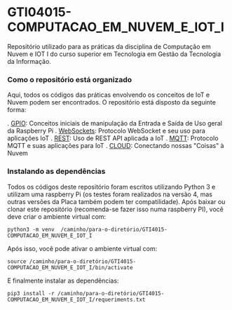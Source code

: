 # GTI04015-COMPUTACAO_EM_NUVEM_E_IOT_I
Repositório utilizado para as práticas da disciplina de Computação em Nuvem e IOT I do curso superior em Tecnologia em Gestão da Tecnologia da Informação.

### Como o repositório está organizado
Aqui, todos os códigos das práticas envolvendo os conceitos de IoT e Nuvem podem ser encontrados. O repositório está disposto da seguinte forma:

. [GPIO](/GPIO/): Conceitos iniciais de manipulação da Entrada e Saída de Uso geral da Raspberry Pi
. [WebSockets](/WebSockets/): Protocolo WebSocket e seu uso para aplicações IoT
. [REST](/REST/): Uso de REST API aplicada a IoT
. [MQTT](/MQTT/): Protocolo MQTT e suas aplicações para IoT
. [CLOUD](/CLOUD/): Conectando nossas "Coisas" à Nuvem
### Instalando as dependências
Todos os códigos deste repositório foram escritos utilizando Python 3 e utilizam uma raspberry Pi (os testes foram realizados na versão 4, mas outras versões da Placa também podem ter compatilidade). Após baixar ou clonar este repositório (recomenda-se fazer isso numa raspberry PI), você deve criar o ambiente virtual com:

```python3 -m venv  /caminho/para-o-diretório/GTI4015-COMPUTACAO_EM_NUVEM_E_IOT_I```

Após isso, você pode ativar o ambiente virtual com:

```source /caminho/para-o-diretório/GTI4015-COMPUTACAO_EM_NUVEM_E_IOT_I/bin/activate```

E finalmente instalar as dependências:

```pip3 install -r /caminho/para-o-diretório/GTI4015-COMPUTACAO_EM_NUVEM_E_IOT_I/requeriments.txt```




